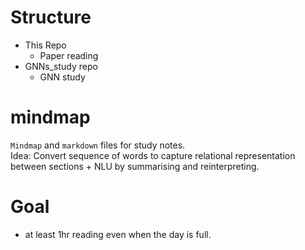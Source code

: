 # Structure

- This Repo 
  - Paper reading
- GNNs_study repo
  - GNN study

# mindmap
``Mindmap`` and ``markdown`` files for study notes.  
Idea: Convert sequence of words to capture relational representation between sections + NLU by summarising and reinterpreting.

# Goal

- at least 1hr reading even when the day is full.
